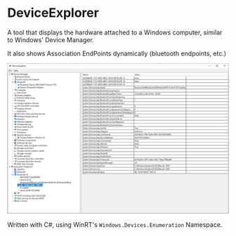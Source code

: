 # DeviceExplorer
A tool that displays the hardware attached to a Windows computer, similar to Windows' Device Manager.

It also shows Association EndPoints dynamically (bluetooth endpoints, etc.)

![Device Explorer](Images/DeviceExplorer.png?raw=true)

Written with C#, using WinRT's `Windows.Devices.Enumeration` Namespace.
